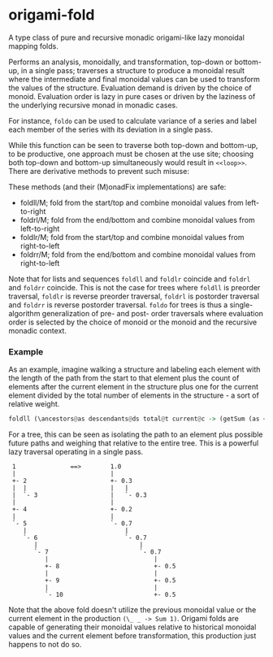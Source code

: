 # origami-fold

A type class of pure and recursive monadic origami-like lazy monoidal mapping folds.

Performs an analysis, monoidally, and transformation, top-down or bottom-up, in a single pass; traverses a structure to produce a monoidal result where the intermediate and final monoidal values can be used to transform the values of the structure. Evaluation demand is driven by the choice of monoid. Evaluation order is lazy in pure cases or driven by the laziness of the underlying recursive monad in monadic cases.

For instance, `foldo` can be used to calculate variance of a series and label each member of the series with its deviation in a single pass.

While this function can be seen to traverse both top-down and bottom-up, to be productive, one approach must be chosen at the use site; choosing both top-down and bottom-up simultaneously would result in ```<<loop>>```. There are derivative methods to prevent such misuse:

These methods (and their (M)onadFix implementations) are safe:
* foldll/M; fold from the start/top and combine monoidal values from left-to-right
* foldrl/M; fold from the end/bottom and combine monoidal values from left-to-right
* foldlr/M; fold from the start/top and combine monoidal values from right-to-left
* foldrr/M; fold from the end/bottom and combine monoidal values from right-to-left

Note that for lists and sequences `foldll` and `foldlr` coincide and `foldrl` and `foldrr` coincide. This is not the case for trees where `foldll` is preorder traversal, `foldlr` is reverse preorder traversal, `foldrl` is postorder traversal and `foldrr` is reverse postorder traversal. `foldo` for trees is thus a single-algorithm generalization of pre- and post- order traversals where evaluation order is selected by the choice of monoid or the monoid and the recursive monadic context. 

### Example

As an example, imagine walking a structure and labeling each element with the length of the path from the start to that element plus the count of elements after the current element in the structure plus one for the current element divided by the total number of elements in the structure - a sort of relative weight.

```haskell
foldll (\ancestors@as descendants@ds total@t current@c -> (getSum (as <> ds <> Sum 1) / getSum t)) (\_ _ -> Sum 1)
```

For a tree, this can be seen as isolating the path to an element plus possible future paths and weighing that relative to the entire tree. This is a powerful lazy traversal operating in a single pass.

```
 1               ==>        1.0
 |                          |
 +- 2                       +- 0.3
 |  |                       |   |
 |  `- 3                    |   `- 0.3
 |                          |
 +- 4                       +- 0.2
 |                          |
 `- 5                       `- 0.7
    |                           |
    `- 6                        `- 0.7
       |                            |
       `- 7                         `- 0.7
          |                             |
          +- 8                          +- 0.5
          |                             |
          +- 9                          +- 0.5
          |                             |
          `- 10                         +- 0.5
```

Note that the above fold doesn't utilize the previous monoidal value or the current element in the production `(\_ _ -> Sum 1)`. Origami folds are capable of generating their monoidal values relative to historical monoidal values and the current element before transformation, this production just happens to not do so.
